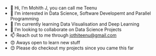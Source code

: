 - 👋 Hi, I’m Mohith J, you can call me Teenu
- 👀 I’m interested in Data Science, Software Developemt and Parallel Programming
- 🌱 I’m currently learning Data Visualisation and Deep Learning
- 💞️ I’m looking to collaborate on Data Science Projects
- 📫 Reach out to me through jothiteenu@gmail.com
- 😍 Aways open to learn new stuff
- 😊 Please do checkout my projects since you came this far

<!---
mohith-j/mohith-j is a ✨ special ✨ repository because its `README.md` (this file) appears on your GitHub profile.
You can click the Preview link to take a look at your changes.
--->
